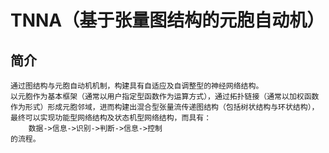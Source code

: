 # TNNA（基于张量图结构的元胞自动机）
## 简介
    通过图结构与元胞自动机机制，构建具有自适应及自调整型的神经网络结构。
    以元胞作为基本框架（通常以用户指定型函数作为运算方式），通过拓扑链接（通常以加权函数作为形式）形成元胞邻域，进而构建出混合型张量流传递图结构（包括树状结构与环状结构），最终可以实现功能型网络结构及状态机型网络结构，而具有：
        数据->信息->识别->判断->信息->控制
    的流程。